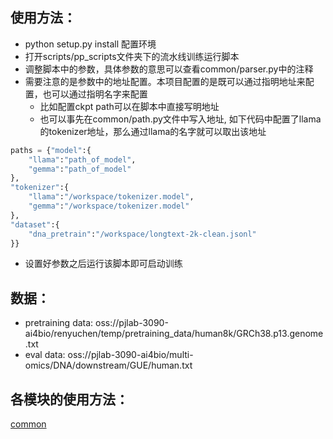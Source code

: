 ## 使用方法：

- python setup.py install 配置环境
- 打开scripts/pp_scripts文件夹下的流水线训练运行脚本
- 调整脚本中的参数，具体参数的意思可以查看common/parser.py中的注释
- 需要注意的是参数中的地址配置。本项目配置的是既可以通过指明地址来配置，也可以通过指明名字来配置
    - 比如配置ckpt path可以在脚本中直接写明地址
    - 也可以事先在common/path.py文件中写入地址, 如下代码中配置了llama的tokenizer地址，那么通过llama的名字就可以取出该地址
```python
paths = {"model":{
    "llama":"path_of_model",
    "gemma":"path_of_model"
}, 
"tokenizer":{
    "llama":"/workspace/tokenizer.model",
    "gemma":"/workspace/tokenizer.model"
},
"dataset":{
    "dna_pretrain":"/workspace/longtext-2k-clean.jsonl"
}}
```
- 设置好参数之后运行该脚本即可启动训练
## 数据：
- pretraining data: oss://pjlab-3090-ai4bio/renyuchen/temp/pretraining_data/human8k/GRCh38.p13.genome.txt
- eval data: oss://pjlab-3090-ai4bio/multi-omics/DNA/downstream/GUE/human.txt
## 各模块的使用方法：
[common](https://github.com/terry-r123/DNALAMMA/blob/main/common/readme.md)
